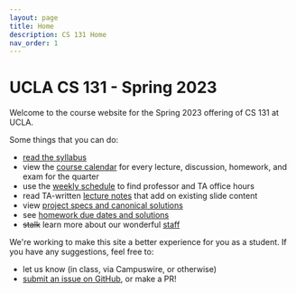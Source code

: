 ```yaml
---
layout: page
title: Home
description: CS 131 Home
nav_order: 1
---
```


# UCLA CS 131 - Spring 2023

Welcome to the course website for the Spring 2023 offering of CS 131 at UCLA.

Some things that you can do:

- [read the syllabus]({{site.baseurl}}/syllabus)
- view the [course calendar]({{site.baseurl}}/calendar) for every lecture, discussion, homework, and exam for the quarter
- use the [weekly schedule]({{site.baseurl}}/schedule) to find professor and TA office hours
- read TA-written [lecture notes]({{site.baseurl}}/lectures) that add on existing slide content
- view [project specs and canonical solutions]({{site.baseurl}}/projects)
- see [homework due dates and solutions]({{site.baseurl}}/homeworks)
- ~~stalk~~ learn more about our wonderful [staff]({{site.baseurl}}/staff)


We're working to make this site a better experience for you as a student. If you have any suggestions, feel free to:

- let us know (in class, via Campuswire, or otherwise)
- [submit an issue on GitHub](https://github.com/UCLA-CS-131/fall-22/issues), or make a PR!
